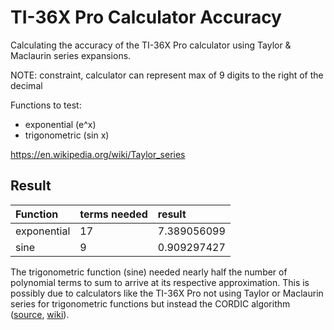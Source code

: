 # TI-36X Pro Calculator Accuracy

Calculating the accuracy of the TI-36X Pro calculator using Taylor & Maclaurin series expansions.

NOTE: constraint, calculator can represent max of 9 digits to the right of the decimal

Functions to test:
- exponential (e^x)
- trigonometric (sin x)

https://en.wikipedia.org/wiki/Taylor_series

## Result

| Function | terms needed | result |
| :--- | :--- | :---  |
| exponential | 17 | 7.389056099 |
| sine | 9 | 0.909297427 |

The trigonometric function (sine) needed nearly half the number of polynomial terms to sum to arrive at its respective approximation. This is possibly due to calculators like the TI-36X Pro not using Taylor or Maclaurin series for trigonometric functions but instead the CORDIC algorithm ([source](https://math.stackexchange.com/questions/395600/how-does-a-calculator-calculate-the-sine-cosine-tangent-using-just-a-number), [wiki](https://en.wikipedia.org/wiki/CORDIC)).
